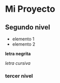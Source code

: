 # Mi Proyecto

## Segundo nivel

* elemento 1
* elemento 2

**letra negrita**

*letra cursiva*

### tercer nivel